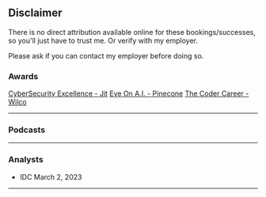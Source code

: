 ## Disclaimer

There is no direct attribution available online for these bookings/successes, so you'll just have to trust me. Or verify with my employer.

Please ask if you can contact my employer before doing so.

### Awards
[CyberSecurity Excellence - Jit](https://cybersecurity-excellence-awards.com/candidates/jit-2/)
[Eye On A.I. - Pinecone](https://www.youtube.com/watch?v=FUgp4oaxj-M)
[The Coder Career - Wilco](https://podcasts.apple.com/gb/podcast/61-on-freund-ceo-of-wilco/id1588358808?i=1000604922485)

---

### Podcasts

---

### Analysts
 - IDC March 2, 2023

---
